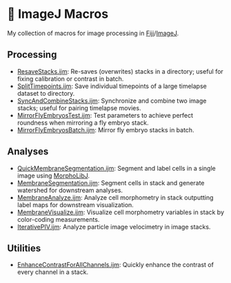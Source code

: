 # :microscope: ImageJ Macros

My collection of macros for image processing in
[Fiji](https://fiji.sc/)/[ImageJ](https://imagej.github.io/).

## Processing

- [ResaveStacks.ijm](ResaveStacks.ijm): Re-saves (overwrites) stacks in
  a directory; useful for fixing calibration or contrast in batch.
- [SplitTimepoints.ijm](SplitTimepoints.ijm): Save individual timepoints of
  a large timelapse dataset to directory.
- [SyncAndCombineStacks.ijm](SyncAndCombineStacks.ijm): Synchronize and combine
  two image stacks; useful for pairing timelapse movies.
- [MirrorFlyEmbryosTest.ijm](MirrorFlyEmbryosTest.ijm): Test parameters to
  achieve perfect roundness when mirroring a fly embryo stack.
- [MirrorFlyEmbryosBatch.ijm](MirrorFlyEmbryosBatch.ijm): Mirror fly embryo
  stacks in batch.

## Analyses

- [QuickMembraneSegmentation.ijm](QuickMembraneSegmentation.ijm): Segment and
  label cells in a single image using
  [MorphoLibJ](https://github.com/ijpb/MorphoLibJ).
- [MembraneSegmentation.ijm](MembraneSegmentation.ijm): Segment cells in stack
  and generate watershed for downstream analyses.
- [MembraneAnalyze.ijm](MembraneAnalyze.ijm): Analyze cell morphometry in stack
  outputting label maps for downstream visualization.
- [MembraneVisualize.ijm](MembraneVisualize.ijm): Visualize cell morphometry
  variables in stack by color-coding measurements.
- [IterativePIV.ijm](IterativePIV.ijm): Analyze particle image velocimetry in
  image stacks.

## Utilities

- [EnhanceContrastForAllChannels.ijm](EnhanceContrastForAllChannels.ijm):
  Quickly enhance the contrast of every channel in a stack. 

